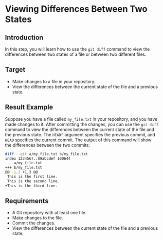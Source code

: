 # Viewing Differences Between Two States

## Introduction

In this step, you will learn how to use the `git diff` command to view the differences between two states of a file or between two different files.

## Target

- Make changes to a file in your repository.
- View the differences between the current state of the file and a previous state.

## Result Example

Suppose you have a file called `my_file.txt` in your repository, and you have made changes to it. After committing the changes, you can use the `git diff` command to view the differences between the current state of the file and the previous state. The `HEAD^` argument specifies the previous commit, and `HEAD` specifies the current commit. The output of this command will show the differences between the two commits:

```bash
diff --git a/my_file.txt b/my_file.txt
index 1234567..89abcdef 100644
--- a/my_file.txt
+++ b/my_file.txt
@@ -1,2 +1,3 @@
 This is the first line.
 This is the second line.
+This is the third line.
```

## Requirements

- A Git repository with at least one file.
- Make changes to the file.
- Commit the changes.
- View the differences between the current state of the file and a previous state.
